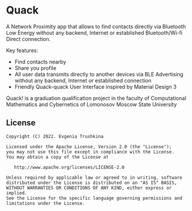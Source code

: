 # Quack

A Network Proximity app that allows to find contacts directly via Bluetooth Low Energy without any backend, Internet or established Bluetooth/Wi-fi Direct connection.

Key features:
* Find contacts nearby
* Share you profile
* All user data transmits directly to another devices via BLE Advertising without any backend, Internet or established connection 
* Friendly Quack-quack User Interface inspired by Material Design 3

Quack! is a graduation qualification project in the faculty of Computational Mathematics and Cybernetics of Lomonosov Moscow State University

License
-----
    Copyright (C) 2022. Evgenia Trushkina

    Licensed under the Apache License, Version 2.0 (the "License");
    you may not use this file except in compliance with the License.
    You may obtain a copy of the License at

       http://www.apache.org/licenses/LICENSE-2.0

    Unless required by applicable law or agreed to in writing, software
    distributed under the License is distributed on an "AS IS" BASIS,
    WITHOUT WARRANTIES OR CONDITIONS OF ANY KIND, either express or implied.
    See the License for the specific language governing permissions and
    limitations under the License.
